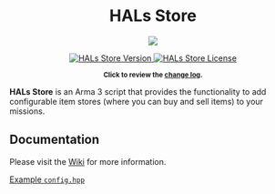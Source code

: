 <h1 align="center">HALs Store</h1>
<p align="center">
    <img src="https://i.imgur.com/QrWvC0X.png">
</p>
<p align="center">
    <a href="https://github.com/HallyG/HALs_Store/releases/latest">
        <img src="https://img.shields.io/badge/Version-1.4.1-blue.svg?style=flat-square" alt="HALs Store Version">
    </a>
    <a href="https://github.com/HallyG/HALs_Store/blob/v1.4.1/LICENSE">
        <img src="https://img.shields.io/badge/License-APL-red.svg?style=flat-square" alt="HALs Store License">
    </a>
</p>
<p align="center">
    <sup><strong>Click to review the <a href="https://github.com/HallyG/HALs_Store/blob/v1.4.1/CHANGELOG.md">change log</a>.</strong></sup>
</p>

**HALs Store** is an Arma 3 script that provides the functionality to add configurable item stores (where you can buy and sell items) to your missions.

## Documentation
Please visit the [Wiki](https://github.com/HallyG/HALs_Store/wiki) for more information.

[Example `config.hpp`](https://github.com/HallyG/HALs_Store/wiki/Configuration-Example)
